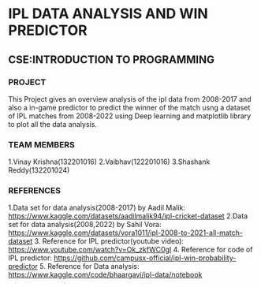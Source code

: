 # IPL DATA ANALYSIS AND WIN PREDICTOR
## CSE:INTRODUCTION TO PROGRAMMING
### PROJECT

This Project gives an overview analysis of the ipl data from 2008-2017 and also a in-game predictor to predict the winner of the match usng a dataset of IPL matches from 2008-2022 using Deep learning and matplotlib library to plot all the data analysis.

### TEAM MEMBERS
1.Vinay Krishna(132201016)
2.Vaibhav(122201016)
3.Shashank Reddy(132201024)
### REFERENCES
1.Data set for data analysis(2008-2017) by Aadil Malik: https://www.kaggle.com/datasets/aadilmalik94/ipl-cricket-dataset
2.Data set for data analysis(2008,2022) by Sahil Vora: https://www.kaggle.com/datasets/vora1011/ipl-2008-to-2021-all-match-dataset
3. Reference for IPL predictor(youtube video): https://www.youtube.com/watch?v=Ok_zkfWC0gI
4. Reference for code of IPL predictor: https://github.com/campusx-official/ipl-win-probability-predictor
5. Reference for Data analysis: https://www.kaggle.com/code/bhaargavi/ipl-data/notebook
